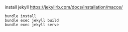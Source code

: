 install jekyll https://jekyllrb.com/docs/installation/macos/

`bundle install`  
`bundle exec jekyll build`  
`bundle exec jekyll serve`  